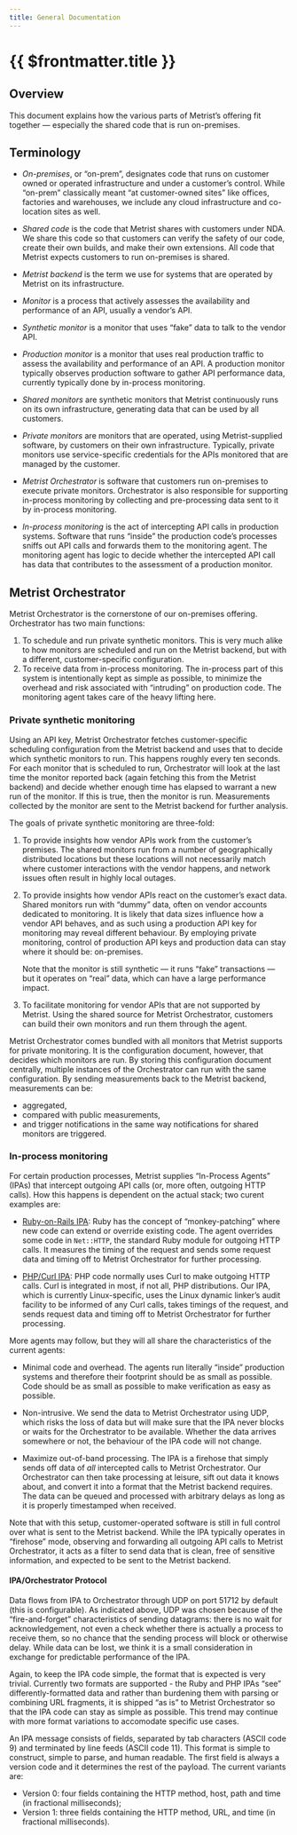 ```yaml
---
title: General Documentation
---
```


# {{ $frontmatter.title }}

## Overview

This document explains how the various parts of Metrist’s offering fit together — especially the shared code that is run on-premises.

## Terminology

* _On-premises_, or “on-prem”, designates code that runs on customer owned or operated infrastructure and under a customer’s control. While “on-prem” classically meant “at customer-owned sites” like offices, factories and warehouses, we include any cloud infrastructure and co-location sites as well.

* _Shared code_ is the code that Metrist shares with customers under NDA. We share this code so that customers can verify the safety of our code, create their own builds, and make their own extensions. All code that Metrist expects customers to run on-premises is shared.

* _Metrist backend_ is the term we use for systems that are operated by Metrist on its infrastructure.

* _Monitor_ is a process that actively assesses the availability and performance of an API, usually a vendor’s API.

* _Synthetic monitor_ is a monitor that uses “fake” data to talk to the vendor API.

* _Production monitor_ is a monitor that uses real production traffic to assess the availability and performance of an API. A production monitor typically observes production software to gather API performance data, currently typically done by in-process monitoring.

* _Shared monitors_ are synthetic monitors that Metrist continuously runs on its own infrastructure, generating data that can be used by all customers.

* _Private monitors_ are monitors that are operated, using Metrist-supplied software, by customers on their own infrastructure. Typically, private monitors use service-specific credentials for the APIs monitored that are managed by the customer.

* _Metrist Orchestrator_ is software that customers run on-premises to execute private monitors. Orchestrator is also responsible for supporting in-process monitoring by collecting and pre-processing data sent to it by in-process monitoring.

* _In-process monitoring_ is the act of intercepting API calls in production systems. Software that runs “inside” the production code’s processes sniffs out API calls and forwards them to the monitoring agent. The monitoring agent has logic to decide whether the intercepted API call has data that contributes to the assessment of a production monitor.

## Metrist Orchestrator

Metrist Orchestrator is the cornerstone of our on-premises offering. Orchestrator has two main functions:

1. To schedule and run private synthetic monitors. This is very much alike to how monitors are scheduled and run on the Metrist backend, but with a different, customer-specific configuration.
1. To receive data from in-process monitoring. The in-process part of this system is intentionally kept as simple as possible, to minimize the overhead and risk associated with “intruding” on production code. The monitoring agent takes care of the heavy lifting here.

### Private synthetic monitoring

Using an API key, Metrist Orchestrator fetches customer-specific scheduling configuration from the Metrist backend and uses that to decide which synthetic monitors to run. This happens roughly every ten seconds. For each monitor that is scheduled to run, Orchestrator will look at the last time the monitor reported back (again fetching this from the Metrist backend) and decide whether enough time has elapsed to warrant a new run of the monitor. If this is true, then the monitor is run. Measurements collected by the monitor are sent to the Metrist backend for further analysis.

The goals of private synthetic monitoring are three-fold:

1. To provide insights how vendor APIs work from the customer’s premises. The shared monitors run from a number of geographically distributed locations but these locations will not necessarily match where customer interactions with the vendor happens, and network issues often result in highly local outages.

1. To provide insights how vendor APIs react on the customer’s exact data. Shared monitors run with “dummy” data, often on vendor accounts dedicated to monitoring. It is likely that data sizes influence how a vendor API behaves, and as such using a production API key for monitoring may reveal different behaviour. By employing private monitoring, control of production API keys and production data can stay where it should be: on-premises.

	Note that the monitor is still synthetic — it runs “fake” transactions — but it operates on “real” data, which can have a large performance impact.

1. To facilitate monitoring for vendor APIs that are not supported by Metrist. Using the shared source for Metrist Orchestrator, customers can build their own monitors and run them through the agent.

Metrist Orchestrator comes bundled with all monitors that Metrist supports for private monitoring. It is the configuration document, however, that decides which monitors are run. By storing this configuration document centrally, multiple instances of the Orchestrator can run with the same configuration. By sending measurements back to the Metrist backend, measurements can be:

- aggregated,
- compared with public measurements,
- and trigger notifications in the same way notifications for shared monitors are triggered.

<!-- TODO: links to installation, configuration, monitoring DSL -->

### In-process monitoring

For certain production processes, Metrist supplies “In-Process Agents” (IPAs) that intercept outgoing API calls (or, more often, outgoing HTTP calls). How this happens is dependent on the actual stack; two curent examples are:

* [Ruby-on-Rails IPA](/tools/agent-ruby-in-process): Ruby has the concept of “monkey-patching” where new code can extend or override existing code. The agent overrides some code in `Net::HTTP`, the standard Ruby module for outgoing HTTP calls. It measures the timing of the request and sends some request data and timing off to Metrist Orchestrator for further processing.

* [PHP/Curl IPA](/tools/agent-php-in-process): PHP code normally uses Curl to make outgoing HTTP calls. Curl is integrated in most, if not all, PHP distributions. Our IPA, which is currently Linux-specific, uses the Linux dynamic linker’s audit facility to be informed of any Curl calls, takes timings of the request, and sends request data and timing off to Metrist Orchestrator for further processing.

More agents may follow, but they will all share the characteristics of the current agents:

* Minimal code and overhead. The agents run literally “inside” production systems and therefore their footprint should be as small as possible. Code should be as small as possible to make verification as easy as possible.

* Non-intrusive. We send the data to Metrist Orchestrator using UDP, which risks the loss of data but will make sure that the IPA never blocks or waits for the Orchestrator to be available. Whether the data arrives somewhere or not, the behaviour of the IPA code will not change.

* Maximize out-of-band processing. The IPA is a firehose that simply sends off data of _all_ intercepted calls to Metrist Orchestrator. Our Orchestrator can then take processing at leisure, sift out data it knows about, and convert it into a format that the Metrist backend requires. The data can be queued and processed with arbitrary delays as long as it is properly timestamped when received.

Note that with this setup, customer-operated software is still in full control over what is sent to the Metrist backend. While the IPA typically operates in “firehose” mode, observing and forwarding all outgoing API calls to Metrist Orchestrator, it acts as a filter to send data that is clean, free of sensitive information, and expected to be sent to the Metrist backend.

#### IPA/Orchestrator Protocol

Data flows from IPA to Orchestrator through UDP on port 51712 by default (this is configurable). As indicated above, UDP was chosen because of the “fire-and-forget” characteristics of sending datagrams: there is no wait for acknowledgement, not even a check whether there is actually a process to receive them, so no chance that the sending process will block or otherwise delay. While data can be lost, we think it is a small consideration in exchange for predictable performance of the IPA.

Again, to keep the IPA code simple, the format that is expected is very trivial. Currently two formats are supported - the Ruby and PHP IPAs “see” differently-formatted data and rather than burdening them with parsing or combining URL fragments, it is shipped “as is” to Metrist Orchestrator so that the IPA code can stay as simple as possible. This trend may continue with more format variations to accomodate specific use cases.

An IPA message consists of fields, separated by tab characters (ASCII code 9) and terminated by line feeds (ASCII code 11). This format is simple to construct, simple to parse, and human readable. The first field is always a version code and it determines the rest of the payload. The current variants are:

* Version 0: four fields containing the HTTP method, host, path and time (in fractional milliseconds);
* Version 1: three fields containing the HTTP method, URL, and time (in fractional milliseconds).
